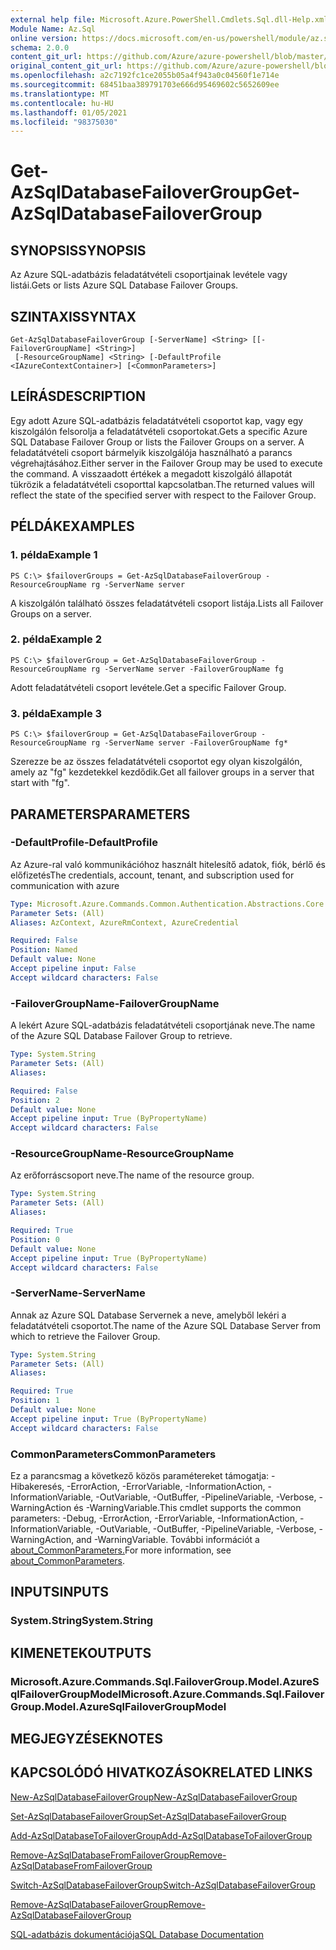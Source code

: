 ```yaml
---
external help file: Microsoft.Azure.PowerShell.Cmdlets.Sql.dll-Help.xml
Module Name: Az.Sql
online version: https://docs.microsoft.com/en-us/powershell/module/az.sql/get-azsqldatabasefailovergroup
schema: 2.0.0
content_git_url: https://github.com/Azure/azure-powershell/blob/master/src/Sql/Sql/help/Get-AzSqlDatabaseFailoverGroup.md
original_content_git_url: https://github.com/Azure/azure-powershell/blob/master/src/Sql/Sql/help/Get-AzSqlDatabaseFailoverGroup.md
ms.openlocfilehash: a2c7192fc1ce2055b05a4f943a0c04560f1e714e
ms.sourcegitcommit: 68451baa389791703e666d95469602c5652609ee
ms.translationtype: MT
ms.contentlocale: hu-HU
ms.lasthandoff: 01/05/2021
ms.locfileid: "98375030"
---
```

# <span data-ttu-id="cccbf-101">Get-AzSqlDatabaseFailoverGroup</span><span class="sxs-lookup"><span data-stu-id="cccbf-101">Get-AzSqlDatabaseFailoverGroup</span></span>

## <span data-ttu-id="cccbf-102">SYNOPSIS</span><span class="sxs-lookup"><span data-stu-id="cccbf-102">SYNOPSIS</span></span>
<span data-ttu-id="cccbf-103">Az Azure SQL-adatbázis feladatátvételi csoportjainak levétele vagy listái.</span><span class="sxs-lookup"><span data-stu-id="cccbf-103">Gets or lists Azure SQL Database Failover Groups.</span></span>

## <span data-ttu-id="cccbf-104">SZINTAXIS</span><span class="sxs-lookup"><span data-stu-id="cccbf-104">SYNTAX</span></span>

```
Get-AzSqlDatabaseFailoverGroup [-ServerName] <String> [[-FailoverGroupName] <String>]
 [-ResourceGroupName] <String> [-DefaultProfile <IAzureContextContainer>] [<CommonParameters>]
```

## <span data-ttu-id="cccbf-105">LEÍRÁS</span><span class="sxs-lookup"><span data-stu-id="cccbf-105">DESCRIPTION</span></span>
<span data-ttu-id="cccbf-106">Egy adott Azure SQL-adatbázis feladatátvételi csoportot kap, vagy egy kiszolgálón felsorolja a feladatátvételi csoportokat.</span><span class="sxs-lookup"><span data-stu-id="cccbf-106">Gets a specific Azure SQL Database Failover Group or lists the Failover Groups on a server.</span></span>
<span data-ttu-id="cccbf-107">A feladatátvételi csoport bármelyik kiszolgálója használható a parancs végrehajtásához.</span><span class="sxs-lookup"><span data-stu-id="cccbf-107">Either server in the Failover Group may be used to execute the command.</span></span> <span data-ttu-id="cccbf-108">A visszaadott értékek a megadott kiszolgáló állapotát tükrözik a feladatátvételi csoporttal kapcsolatban.</span><span class="sxs-lookup"><span data-stu-id="cccbf-108">The returned values will reflect the state of the specified server with respect to the Failover Group.</span></span>

## <span data-ttu-id="cccbf-109">PÉLDÁK</span><span class="sxs-lookup"><span data-stu-id="cccbf-109">EXAMPLES</span></span>

### <span data-ttu-id="cccbf-110">1. példa</span><span class="sxs-lookup"><span data-stu-id="cccbf-110">Example 1</span></span>
```
PS C:\> $failoverGroups = Get-AzSqlDatabaseFailoverGroup -ResourceGroupName rg -ServerName server
```

<span data-ttu-id="cccbf-111">A kiszolgálón található összes feladatátvételi csoport listája.</span><span class="sxs-lookup"><span data-stu-id="cccbf-111">Lists all Failover Groups on a server.</span></span>

### <span data-ttu-id="cccbf-112">2. példa</span><span class="sxs-lookup"><span data-stu-id="cccbf-112">Example 2</span></span>
```
PS C:\> $failoverGroup = Get-AzSqlDatabaseFailoverGroup -ResourceGroupName rg -ServerName server -FailoverGroupName fg
```

<span data-ttu-id="cccbf-113">Adott feladatátvételi csoport levétele.</span><span class="sxs-lookup"><span data-stu-id="cccbf-113">Get a specific Failover Group.</span></span>

### <span data-ttu-id="cccbf-114">3. példa</span><span class="sxs-lookup"><span data-stu-id="cccbf-114">Example 3</span></span>
```
PS C:\> $failoverGroup = Get-AzSqlDatabaseFailoverGroup -ResourceGroupName rg -ServerName server -FailoverGroupName fg*
```

<span data-ttu-id="cccbf-115">Szerezze be az összes feladatátvételi csoportot egy olyan kiszolgálón, amely az "fg" kezdetekkel kezdődik.</span><span class="sxs-lookup"><span data-stu-id="cccbf-115">Get all failover groups in a server that start with "fg".</span></span>

## <span data-ttu-id="cccbf-116">PARAMETERS</span><span class="sxs-lookup"><span data-stu-id="cccbf-116">PARAMETERS</span></span>

### <span data-ttu-id="cccbf-117">-DefaultProfile</span><span class="sxs-lookup"><span data-stu-id="cccbf-117">-DefaultProfile</span></span>
<span data-ttu-id="cccbf-118">Az Azure-ral való kommunikációhoz használt hitelesítő adatok, fiók, bérlő és előfizetés</span><span class="sxs-lookup"><span data-stu-id="cccbf-118">The credentials, account, tenant, and subscription used for communication with azure</span></span>

```yaml
Type: Microsoft.Azure.Commands.Common.Authentication.Abstractions.Core.IAzureContextContainer
Parameter Sets: (All)
Aliases: AzContext, AzureRmContext, AzureCredential

Required: False
Position: Named
Default value: None
Accept pipeline input: False
Accept wildcard characters: False
```

### <span data-ttu-id="cccbf-119">-FailoverGroupName</span><span class="sxs-lookup"><span data-stu-id="cccbf-119">-FailoverGroupName</span></span>
<span data-ttu-id="cccbf-120">A lekért Azure SQL-adatbázis feladatátvételi csoportjának neve.</span><span class="sxs-lookup"><span data-stu-id="cccbf-120">The name of the Azure SQL Database Failover Group to retrieve.</span></span>

```yaml
Type: System.String
Parameter Sets: (All)
Aliases:

Required: False
Position: 2
Default value: None
Accept pipeline input: True (ByPropertyName)
Accept wildcard characters: False
```

### <span data-ttu-id="cccbf-121">-ResourceGroupName</span><span class="sxs-lookup"><span data-stu-id="cccbf-121">-ResourceGroupName</span></span>
<span data-ttu-id="cccbf-122">Az erőforráscsoport neve.</span><span class="sxs-lookup"><span data-stu-id="cccbf-122">The name of the resource group.</span></span>

```yaml
Type: System.String
Parameter Sets: (All)
Aliases:

Required: True
Position: 0
Default value: None
Accept pipeline input: True (ByPropertyName)
Accept wildcard characters: False
```

### <span data-ttu-id="cccbf-123">-ServerName</span><span class="sxs-lookup"><span data-stu-id="cccbf-123">-ServerName</span></span>
<span data-ttu-id="cccbf-124">Annak az Azure SQL Database Servernek a neve, amelyből lekéri a feladatátvételi csoportot.</span><span class="sxs-lookup"><span data-stu-id="cccbf-124">The name of the Azure SQL Database Server from which to retrieve the Failover Group.</span></span>

```yaml
Type: System.String
Parameter Sets: (All)
Aliases:

Required: True
Position: 1
Default value: None
Accept pipeline input: True (ByPropertyName)
Accept wildcard characters: False
```

### <span data-ttu-id="cccbf-125">CommonParameters</span><span class="sxs-lookup"><span data-stu-id="cccbf-125">CommonParameters</span></span>
<span data-ttu-id="cccbf-126">Ez a parancsmag a következő közös paramétereket támogatja: -Hibakeresés, -ErrorAction, -ErrorVariable, -InformationAction, -InformationVariable, -OutVariable, -OutBuffer, -PipelineVariable, -Verbose, -WarningAction és -WarningVariable.</span><span class="sxs-lookup"><span data-stu-id="cccbf-126">This cmdlet supports the common parameters: -Debug, -ErrorAction, -ErrorVariable, -InformationAction, -InformationVariable, -OutVariable, -OutBuffer, -PipelineVariable, -Verbose, -WarningAction, and -WarningVariable.</span></span> <span data-ttu-id="cccbf-127">További információt a [about_CommonParameters.](http://go.microsoft.com/fwlink/?LinkID=113216)</span><span class="sxs-lookup"><span data-stu-id="cccbf-127">For more information, see [about_CommonParameters](http://go.microsoft.com/fwlink/?LinkID=113216).</span></span>

## <span data-ttu-id="cccbf-128">INPUTS</span><span class="sxs-lookup"><span data-stu-id="cccbf-128">INPUTS</span></span>

### <span data-ttu-id="cccbf-129">System.String</span><span class="sxs-lookup"><span data-stu-id="cccbf-129">System.String</span></span>

## <span data-ttu-id="cccbf-130">KIMENETEK</span><span class="sxs-lookup"><span data-stu-id="cccbf-130">OUTPUTS</span></span>

### <span data-ttu-id="cccbf-131">Microsoft.Azure.Commands.Sql.FailoverGroup.Model.AzureSqlFailoverGroupModel</span><span class="sxs-lookup"><span data-stu-id="cccbf-131">Microsoft.Azure.Commands.Sql.FailoverGroup.Model.AzureSqlFailoverGroupModel</span></span>

## <span data-ttu-id="cccbf-132">MEGJEGYZÉSEK</span><span class="sxs-lookup"><span data-stu-id="cccbf-132">NOTES</span></span>

## <span data-ttu-id="cccbf-133">KAPCSOLÓDÓ HIVATKOZÁSOK</span><span class="sxs-lookup"><span data-stu-id="cccbf-133">RELATED LINKS</span></span>

[<span data-ttu-id="cccbf-134">New-AzSqlDatabaseFailoverGroup</span><span class="sxs-lookup"><span data-stu-id="cccbf-134">New-AzSqlDatabaseFailoverGroup</span></span>](./New-AzSqlDatabaseFailoverGroup.md)

[<span data-ttu-id="cccbf-135">Set-AzSqlDatabaseFailoverGroup</span><span class="sxs-lookup"><span data-stu-id="cccbf-135">Set-AzSqlDatabaseFailoverGroup</span></span>](./Set-AzSqlDatabaseFailoverGroup.md)

[<span data-ttu-id="cccbf-136">Add-AzSqlDatabaseToFailoverGroup</span><span class="sxs-lookup"><span data-stu-id="cccbf-136">Add-AzSqlDatabaseToFailoverGroup</span></span>](./Add-AzSqlDatabaseToFailoverGroup.md)

[<span data-ttu-id="cccbf-137">Remove-AzSqlDatabaseFromFailoverGroup</span><span class="sxs-lookup"><span data-stu-id="cccbf-137">Remove-AzSqlDatabaseFromFailoverGroup</span></span>](./Remove-AzSqlDatabaseFromFailoverGroup.md)

[<span data-ttu-id="cccbf-138">Switch-AzSqlDatabaseFailoverGroup</span><span class="sxs-lookup"><span data-stu-id="cccbf-138">Switch-AzSqlDatabaseFailoverGroup</span></span>](./Switch-AzSqlDatabaseFailoverGroup.md)

[<span data-ttu-id="cccbf-139">Remove-AzSqlDatabaseFailoverGroup</span><span class="sxs-lookup"><span data-stu-id="cccbf-139">Remove-AzSqlDatabaseFailoverGroup</span></span>](./Remove-AzSqlDatabaseFailoverGroup.md)

[<span data-ttu-id="cccbf-140">SQL-adatbázis dokumentációja</span><span class="sxs-lookup"><span data-stu-id="cccbf-140">SQL Database Documentation</span></span>](https://docs.microsoft.com/azure/sql-database/)
